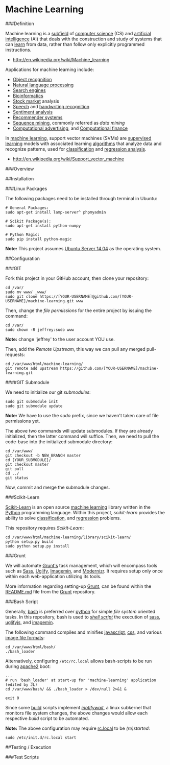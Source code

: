 Machine Learning
================

###Definition

Machine learning is a [subfield](http://en.wikipedia.org/wiki/Academic_disciplines) of [computer science](http://en.wikipedia.org/wiki/Computer_science) (CS) and [artificial intelligence](http://en.wikipedia.org/wiki/Artificial_intelligence) (AI) that deals with the construction and study of systems that can [learn](http://en.wikipedia.org/wiki/Learning) from data, rather than follow only explicitly programmed instructions.

- http://en.wikipedia.org/wiki/Machine_learning

Applications for machine learning include:

- [Object recognition](http://en.wikipedia.org/wiki/Object_recognition)
- [Natural language processing](http://en.wikipedia.org/wiki/Natural_language_processing)
- [Search engines](http://en.wikipedia.org/wiki/Search_engines)
- [Bioinformatics](http://en.wikipedia.org/wiki/Bioinformatics)
- [Stock market](http://en.wikipedia.org/wiki/Stock_market) analysis
- [Speech](http://en.wikipedia.org/wiki/Speech_recognition) and [handwriting recognition](http://en.wikipedia.org/wiki/Speech_recognition)
- [Sentiment analysis](http://en.wikipedia.org/wiki/Sentiment_analysis)
- [Recommender systems](http://en.wikipedia.org/wiki/Recommender_system)
- [Sequence mining](http://en.wikipedia.org/wiki/Sequence_mining), commonly referred as *data mining*
- [Computational advertising](http://en.wikipedia.org/wiki/Computational_advertising), and [Computational finance](http://en.wikipedia.org/wiki/Computational_finance)

In [machine learning](http://en.wikipedia.org/wiki/Machine_learning), support vector machines (SVMs) are [supervised learning](http://en.wikipedia.org/wiki/Supervised_learning) models with associated learning [algorithms](http://en.wikipedia.org/wiki/Algorithm) that analyze data and recognize patterns, used for [classification](http://en.wikipedia.org/wiki/Statistical_classification) and [regression analysis](http://en.wikipedia.org/wiki/Regression_analysis). 

- http://en.wikipedia.org/wiki/Support_vector_machine

###Overview

##Installation

###Linux Packages

The following packages need to be installed through terminal in Ubuntu:

```
# General Packages:
sudo apt-get install lamp-server^ phpmyadmin

# Scikit Package(s):
sudo apt-get install python-numpy

# Python Magic:
sudo pip install python-magic
```

**Note:** This project assumes [Ubuntu Server 14.04](http://www.ubuntu.com/download/server) as the operating system.

##Configuration

###GIT

Fork this project in your GitHub account, then clone your repository:

```
cd /var/
sudo mv www/ _www/
sudo git clone https://[YOUR-USERNAME]@github.com/[YOUR-USERNAME]/machine-learning.git www
```

Then, change the *file permissions* for the entire project by issuing the command:

```
cd /var/
sudo chown -R jeffrey:sudo www
```

**Note:** change 'jeffrey' to the user account YOU use.

Then, add the *Remote Upstream*, this way we can pull any merged pull-requests:

```
cd /var/www/html/machine-learning/
git remote add upstream https://github.com/[YOUR-USERNAME]/machine-learning.git
```

####GIT Submodule

We need to initialize our git *submodules*:

```
sudo git submodule init
sudo git submodule update
```

**Note:** We have to use the *sudo* prefix, since we haven't taken care of file permissions yet.

The above two commands will update submodules.  If they are already initialized, then the latter command will suffice. Then, we need to pull the code-base into the initialized submodule directory:

```
cd /var/www/
git checkout -b NEW_BRANCH master
cd [YOUR_SUBMODULE]/
git checkout master
git pull
cd ../
git status
```

Now, commit and merge the submodule changes.

###Scikit-Learn

[Scikit-Learn](http://scikit-learn.org/stable/) is an open source [machine learning](http://en.wikipedia.org/wiki/Machine_learning) library written in the [Python](http://en.wikipedia.org/wiki/Python_(programming_language)) programming language.  Within this project, *scikit-learn* provides the ability to solve [classification](http://scikit-learn.org/stable/modules/svm.html#classification), and [regression](http://scikit-learn.org/stable/modules/svm.html#regression) problems.

This repository requires *Scikit-Learn*:

```
cd /var/www/html/machine-learning/library/scikit-learn/
python setup.py build
sudo python setup.py install
```

###Grunt

We will automate [Grunt's](https://gruntjs.com) task management, which will encompass tools such as [Sass](https://github.com/gruntjs/grunt-contrib-sass), [Uglify](https://github.com/gruntjs/grunt-contrib-uglify), [Imagemin](https://github.com/gruntjs/grunt-contrib-imagemin), and [Modernizr](https://github.com/Modernizr/grunt-modernizr).  It requires setup only once within each web-application utilizing its tools.

More information regarding setting-up [Grunt](https://gruntjs.com), can be found within the [README.md](https://github.com/jeff1evesque/grunt/blob/master/README.md) file from the [Grunt](http://github.com/jeff1evesque/grunt) repository.

###Bash Script

Generally, [bash](http://en.wikipedia.org/wiki/Bash_(Unix_shell)) is preferred over [python](http://en.wikipedia.org/wiki/Python_(programming_language)) for simple *file system* oriented tasks. In this repository, bash is used to [*shell script*](http://en.wikipedia.org/wiki/Shell_script) the execution of [sass](http://sass-lang.com/documentation/file.SASS_REFERENCE.html), [uglifyjs](https://www.npmjs.org/package/uglify-js#usage), and [imagemin](https://www.npmjs.org/package/imagemin#usage).

The following command compiles and minifies [javascript](http://en.wikipedia.org/wiki/JavaScript), [css](http://en.wikipedia.org/wiki/Cascading_Style_Sheets), and various [image file formats](http://en.wikipedia.org/wiki/Image_file_formats):

```
cd /var/www/html/bash/
./bash_loader
```

Alternatively, configuring `/etc/rc.local` allows bash-scripts to be run during [apache2](https://help.ubuntu.com/10.04/serverguide/httpd.html) boot:

```
...
# run 'bash_loader' at start-up for 'machine-learning' application (edited by JL)
cd /var/www/bash/ && ./bash_loader > /dev/null 2>&1 &

exit 0
```

Since some [build](https://github.com/jeff1evesque/machine-learning/tree/master/bash/build/) scripts implement [*inotifywait*](http://linux.die.net/man/1/inotifywait), a linux subkernel that monitors file system changes, the above changes would allow each respective *build* script to be automated.

**Note:** The above configuration may require [rc.local](http://www.linux.com/news/enterprise/systems-management/8116-an-introduction-to-services-runlevels-and-rcd-scripts) to be *(re)started*:

```
sudo /etc/init.d/rc.local start
```


##Testing / Execution

###Test Scripts
